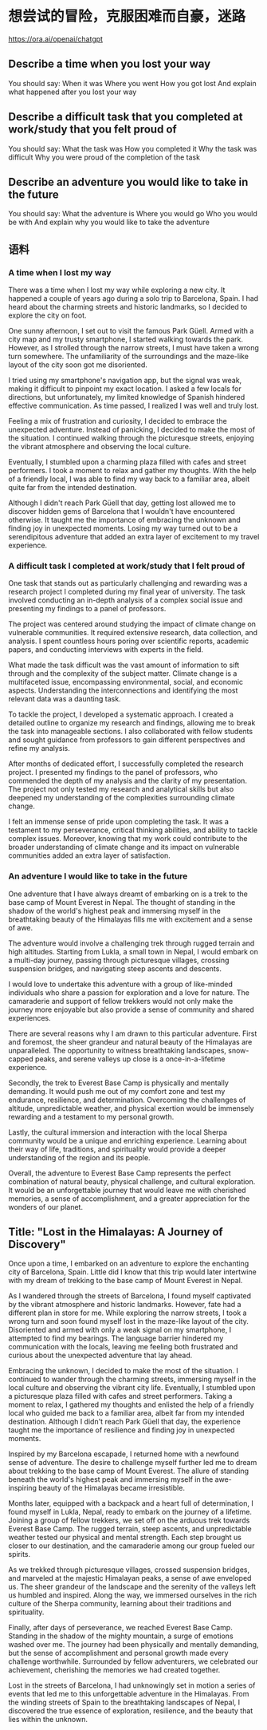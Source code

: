 # 想尝试的冒险，克服困难而自豪，迷路
https://ora.ai/openai/chatgpt
## Describe a time when you lost your way
You should say:
    When it was
    Where you went
    How you got lost
    And explain what happened after you lost your way

## Describe a difficult task that you completed at work/study that you felt proud of
You should say:
    What the task was
    How you completed it
    Why the task was difficult
    Why you were proud of the completion of the task

## Describe an adventure you would like to take in the future
You should say:
    What the adventure is
    Where you would go
    Who you would be with
    And explain why you would like to take the adventure

## 语料

### A time when I lost my way

There was a time when I lost my way while exploring a new city. It happened a couple of years ago during a solo trip to Barcelona, Spain. I had heard about the charming streets and historic landmarks, so I decided to explore the city on foot.

One sunny afternoon, I set out to visit the famous Park Güell. Armed with a city map and my trusty smartphone, I started walking towards the park. However, as I strolled through the narrow streets, I must have taken a wrong turn somewhere. The unfamiliarity of the surroundings and the maze-like layout of the city soon got me disoriented.

I tried using my smartphone's navigation app, but the signal was weak, making it difficult to pinpoint my exact location. I asked a few locals for directions, but unfortunately, my limited knowledge of Spanish hindered effective communication. As time passed, I realized I was well and truly lost.

Feeling a mix of frustration and curiosity, I decided to embrace the unexpected adventure. Instead of panicking, I decided to make the most of the situation. I continued walking through the picturesque streets, enjoying the vibrant atmosphere and observing the local culture.

Eventually, I stumbled upon a charming plaza filled with cafes and street performers. I took a moment to relax and gather my thoughts. With the help of a friendly local, I was able to find my way back to a familiar area, albeit quite far from the intended destination.

Although I didn't reach Park Güell that day, getting lost allowed me to discover hidden gems of Barcelona that I wouldn't have encountered otherwise. It taught me the importance of embracing the unknown and finding joy in unexpected moments. Losing my way turned out to be a serendipitous adventure that added an extra layer of excitement to my travel experience.

### A difficult task I completed at work/study that I felt proud of

One task that stands out as particularly challenging and rewarding was a research project I completed during my final year of university. The task involved conducting an in-depth analysis of a complex social issue and presenting my findings to a panel of professors.

The project was centered around studying the impact of climate change on vulnerable communities. It required extensive research, data collection, and analysis. I spent countless hours poring over scientific reports, academic papers, and conducting interviews with experts in the field.

What made the task difficult was the vast amount of information to sift through and the complexity of the subject matter. Climate change is a multifaceted issue, encompassing environmental, social, and economic aspects. Understanding the interconnections and identifying the most relevant data was a daunting task.

To tackle the project, I developed a systematic approach. I created a detailed outline to organize my research and findings, allowing me to break the task into manageable sections. I also collaborated with fellow students and sought guidance from professors to gain different perspectives and refine my analysis.

After months of dedicated effort, I successfully completed the research project. I presented my findings to the panel of professors, who commended the depth of my analysis and the clarity of my presentation. The project not only tested my research and analytical skills but also deepened my understanding of the complexities surrounding climate change.

I felt an immense sense of pride upon completing the task. It was a testament to my perseverance, critical thinking abilities, and ability to tackle complex issues. Moreover, knowing that my work could contribute to the broader understanding of climate change and its impact on vulnerable communities added an extra layer of satisfaction.

### An adventure I would like to take in the future

One adventure that I have always dreamt of embarking on is a trek to the base camp of Mount Everest in Nepal. The thought of standing in the shadow of the world's highest peak and immersing myself in the breathtaking beauty of the Himalayas fills me with excitement and a sense of awe.

The adventure would involve a challenging trek through rugged terrain and high altitudes. Starting from Lukla, a small town in Nepal, I would embark on a multi-day journey, passing through picturesque villages, crossing suspension bridges, and navigating steep ascents and descents.

I would love to undertake this adventure with a group of like-minded individuals who share a passion for exploration and a love for nature. The camaraderie and support of fellow trekkers would not only make the journey more enjoyable but also provide a sense of community and shared experiences.

There are several reasons why I am drawn to this particular adventure. First and foremost, the sheer grandeur and natural beauty of the Himalayas are unparalleled. The opportunity to witness breathtaking landscapes, snow-capped peaks, and serene valleys up close is a once-in-a-lifetime experience.

Secondly, the trek to Everest Base Camp is physically and mentally demanding. It would push me out of my comfort zone and test my endurance, resilience, and determination. Overcoming the challenges of altitude, unpredictable weather, and physical exertion would be immensely rewarding and a testament to my personal growth.

Lastly, the cultural immersion and interaction with the local Sherpa community would be a unique and enriching experience. Learning about their way of life, traditions, and spirituality would provide a deeper understanding of the region and its people.

Overall, the adventure to Everest Base Camp represents the perfect combination of natural beauty, physical challenge, and cultural exploration. It would be an unforgettable journey that would leave me with cherished memories, a sense of accomplishment, and a greater appreciation for the wonders of our planet.

## Title: "Lost in the Himalayas: A Journey of Discovery"

Once upon a time, I embarked on an adventure to explore the enchanting city of Barcelona, Spain. Little did I know that this trip would later intertwine with my dream of trekking to the base camp of Mount Everest in Nepal.

As I wandered through the streets of Barcelona, I found myself captivated by the vibrant atmosphere and historic landmarks. However, fate had a different plan in store for me. While exploring the narrow streets, I took a wrong turn and soon found myself lost in the maze-like layout of the city. Disoriented and armed with only a weak signal on my smartphone, I attempted to find my bearings. The language barrier hindered my communication with the locals, leaving me feeling both frustrated and curious about the unexpected adventure that lay ahead.

Embracing the unknown, I decided to make the most of the situation. I continued to wander through the charming streets, immersing myself in the local culture and observing the vibrant city life. Eventually, I stumbled upon a picturesque plaza filled with cafes and street performers. Taking a moment to relax, I gathered my thoughts and enlisted the help of a friendly local who guided me back to a familiar area, albeit far from my intended destination. Although I didn't reach Park Güell that day, the experience taught me the importance of resilience and finding joy in unexpected moments.

Inspired by my Barcelona escapade, I returned home with a newfound sense of adventure. The desire to challenge myself further led me to dream about trekking to the base camp of Mount Everest. The allure of standing beneath the world's highest peak and immersing myself in the awe-inspiring beauty of the Himalayas became irresistible.

Months later, equipped with a backpack and a heart full of determination, I found myself in Lukla, Nepal, ready to embark on the journey of a lifetime. Joining a group of fellow trekkers, we set off on the arduous trek towards Everest Base Camp. The rugged terrain, steep ascents, and unpredictable weather tested our physical and mental strength. Each step brought us closer to our destination, and the camaraderie among our group fueled our spirits.

As we trekked through picturesque villages, crossed suspension bridges, and marveled at the majestic Himalayan peaks, a sense of awe enveloped us. The sheer grandeur of the landscape and the serenity of the valleys left us humbled and inspired. Along the way, we immersed ourselves in the rich culture of the Sherpa community, learning about their traditions and spirituality.

Finally, after days of perseverance, we reached Everest Base Camp. Standing in the shadow of the mighty mountain, a surge of emotions washed over me. The journey had been physically and mentally demanding, but the sense of accomplishment and personal growth made every challenge worthwhile. Surrounded by fellow adventurers, we celebrated our achievement, cherishing the memories we had created together.

Lost in the streets of Barcelona, I had unknowingly set in motion a series of events that led me to this unforgettable adventure in the Himalayas. From the winding streets of Spain to the breathtaking landscapes of Nepal, I discovered the true essence of exploration, resilience, and the beauty that lies within the unknown.